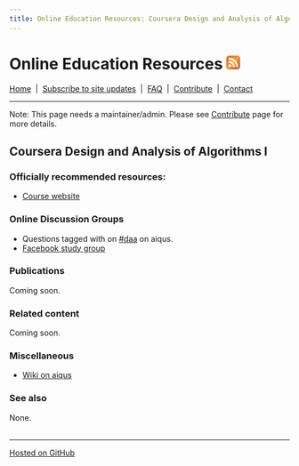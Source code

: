 ```yaml
---
title: Online Education Resources: Coursera Design and Analysis of Algorithms I
---
```


# Online Education Resources <a href=""><img src="https://github.com/amberj/online-edu-resources/raw/gh-pages/feed-icon.png" alt="RSS Feed" /></a>
[Home](http://amberj.github.com/online-edu-resources/ "Online Educational Resources: Home") &nbsp;|&nbsp; [Subscribe to site updates](http://amberj.github.com/online-edu-resources/subscribe.html "Online Educational Resources: Subscribe to site updates") &nbsp;|&nbsp; [FAQ](http://amberj.github.com/online-edu-resources/faq.html "Online Educational Resources: FAQ") &nbsp;|&nbsp; [Contribute](http://amberj.github.com/online-edu-resources/contribute.html "Online Educational Reqources: Contribute") &nbsp;|&nbsp; [Contact](http://amberj.github.com/online-edu-resources/contact.html "Online Educational Resources: Contact")<br />

<hr />

Note: This page needs a maintainer/admin. Please see [Contribute](http://amberj.github.com/online-edu-resources/contribute.html) page for more details.

## Coursera Design and Analysis of Algorithms I 
### Officially recommended resources:
* [Course website](http://www.algo-class.org/)

### Online Discussion Groups
* Questions tagged with on [#daa](http://www.aiqus.com/tags/%23daa/) on aiqus.
* [Facebook study group](https://www.facebook.com/groups/199850020098106/)

### Publications
Coming soon.

### Related content
Coming soon.

### Miscellaneous
* [Wiki on aiqus](http://www.aiqus.com/wiki/Design_and_Analysis_of_Algorithms_I)

### See also
None.
<br /><br />
<hr />

[Hosted on GitHub](https://github.com/amberj/online-edu-resources "online-edu-resources on GitHub")
